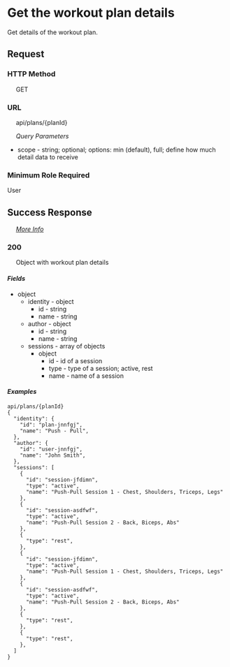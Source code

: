 # Get the workout plan details

Get details of the workout plan.

## Request

### HTTP Method
&nbsp;&nbsp;&nbsp;&nbsp; GET

### URL
&nbsp;&nbsp;&nbsp;&nbsp; api/plans/{planId}

&nbsp;&nbsp;&nbsp;&nbsp; *Query Parameters*
- scope - string; optional; options: min (default), full; define how much detail data to receive

### Minimum Role Required
User

## Success Response

&nbsp;&nbsp;&nbsp;&nbsp; [*More Info*](../Kinergize%20-%20API%20General%20Info.md)

### 200
&nbsp;&nbsp;&nbsp;&nbsp; Object with workout plan details

#### *Fields*
- object
  - identity - object
    - id - string
    - name - string
  - author - object
    - id - string
    - name - string
  - sessions - array of objects
    - object
      - id - id of a session
      - type - type of a session; active, rest
      - name - name of a session

#### *Examples*  
```
api/plans/{planId}
{
  "identity": {
    "id": "plan-jnnfgj",
    "name": "Push - Pull",
  },
  "author": {
    "id": "user-jnnfgj",
    "name": "John Smith",
  },
  "sessions": [
    {
      "id": "session-jfdimn",
      "type": "active",
      "name": "Push-Pull Session 1 - Chest, Shoulders, Triceps, Legs"
    },
    {
      "id": "session-asdfwf",
      "type": "active",
      "name": "Push-Pull Session 2 - Back, Biceps, Abs"
    },
    {
      "type": "rest",
    },
    {
      "id": "session-jfdimn",
      "type": "active",
      "name": "Push-Pull Session 1 - Chest, Shoulders, Triceps, Legs"
    },
    {
      "id": "session-asdfwf",
      "type": "active",
      "name": "Push-Pull Session 2 - Back, Biceps, Abs"
    },
    {
      "type": "rest",
    },
    {
      "type": "rest",
    },
  ]
}
```
